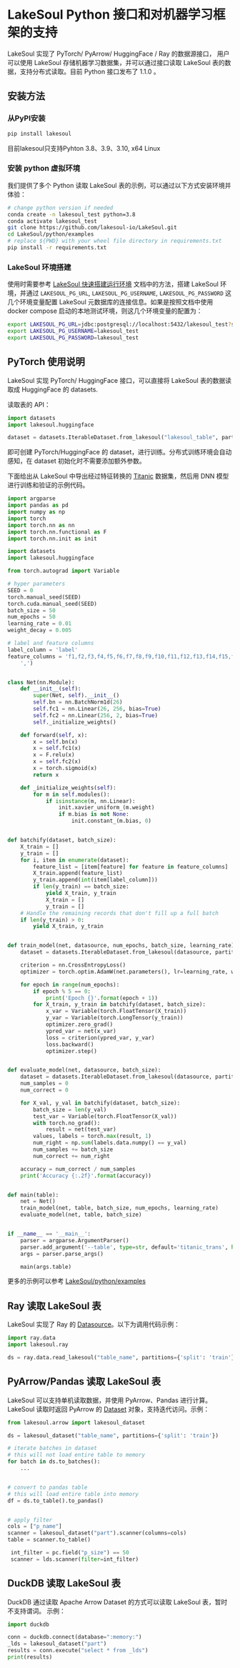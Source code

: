 # LakeSoul Python 接口和对机器学习框架的支持

LakeSoul 实现了 PyTorch/ PyArrow/ HuggingFace / Ray 的数据源接口， 用户可以使用 LakeSoul 存储机器学习数据集，并可以通过接口读取 LakeSoul 表的数据，支持分布式读取。目前
Python 接口发布了 1.1.0 。

## 安装方法

### 从PyPI安装

```bash
pip install lakesoul
```

目前lakesoul只支持Pyhton 3.8、3.9、3.10, x64 Linux

### 安装 python 虚拟环境

我们提供了多个 Python 读取 LakeSoul 表的示例，可以通过以下方式安装环境并体验：

```bash
# change python version if needed
conda create -n lakesoul_test python=3.8
conda activate lakesoul_test
git clone https://github.com/lakesoul-io/LakeSoul.git
cd LakeSoul/python/examples
# replace ${PWD} with your wheel file directory in requirements.txt
pip install -r requirements.txt
```

### LakeSoul 环境搭建

使用时需要参考 [LakeSoul 快速搭建运行环境](../01-Getting%20Started/01-setup-local-env.md) 文档中的方法，搭建 LakeSoul 环境，并通过 `LAKESOUL_PG_URL`, `LAKESOUL_PG_USERNAME`, `LAKESOUL_PG_PASSWORD` 这几个环境变量配置 LakeSoul 元数据库的连接信息。如果是按照文档中使用 docker compose 启动的本地测试环境，则这几个环境变量的配置为：

```bash
export LAKESOUL_PG_URL=jdbc:postgresql://localhost:5432/lakesoul_test?stringtype=unspecified
export LAKESOUL_PG_USERNAME=lakesoul_test
export LAKESOUL_PG_PASSWORD=lakesoul_test
```

## PyTorch 使用说明

LakeSoul 实现 PyTorch/ HuggingFace 接口，可以直接将 LakeSoul 表的数据读取成 HuggingFace 的 datasets.

读取表的 API：

```python
import datasets
import lakesoul.huggingface

dataset = datasets.IterableDataset.from_lakesoul("lakesoul_table", partitions={'split': 'train'})
```

即可创建 PyTorch/HuggingFace 的 dataset，进行训练。分布式训练环境会自动感知，在 dataset 初始化时不需要添加额外参数。

下面给出从 LakeSoul 中导出经过特征转换的 [Titanic](https://www.kaggle.com/competitions/titanic) 数据集，然后用 DNN 模型进行训练和验证的示例代码。

```python
import argparse
import pandas as pd
import numpy as np
import torch
import torch.nn as nn
import torch.nn.functional as F
import torch.nn.init as init

import datasets
import lakesoul.huggingface

from torch.autograd import Variable

# hyper parameters
SEED = 0
torch.manual_seed(SEED)
torch.cuda.manual_seed(SEED)
batch_size = 50
num_epochs = 50
learning_rate = 0.01
weight_decay = 0.005

# label and feature columns
label_column = 'label'
feature_columns = 'f1,f2,f3,f4,f5,f6,f7,f8,f9,f10,f11,f12,f13,f14,f15,f16,f17,f18,f19,f20,f21,f22,f23,f24,f25,f26'.split(
    ',')


class Net(nn.Module):
    def __init__(self):
        super(Net, self).__init__()
        self.bn = nn.BatchNorm1d(26)
        self.fc1 = nn.Linear(26, 256, bias=True)
        self.fc2 = nn.Linear(256, 2, bias=True)
        self._initialize_weights()

    def forward(self, x):
        x = self.bn(x)
        x = self.fc1(x)
        x = F.relu(x)
        x = self.fc2(x)
        x = torch.sigmoid(x)
        return x

    def _initialize_weights(self):
        for m in self.modules():
            if isinstance(m, nn.Linear):
                init.xavier_uniform_(m.weight)
                if m.bias is not None:
                    init.constant_(m.bias, 0)


def batchify(dataset, batch_size):
    X_train = []
    y_train = []
    for i, item in enumerate(dataset):
        feature_list = [item[feature] for feature in feature_columns]
        X_train.append(feature_list)
        y_train.append(int(item[label_column]))
        if len(y_train) == batch_size:
            yield X_train, y_train
            X_train = []
            y_train = []
    # Handle the remaining records that don't fill up a full batch
    if len(y_train) > 0:
        yield X_train, y_train


def train_model(net, datasource, num_epochs, batch_size, learning_rate):
    dataset = datasets.IterableDataset.from_lakesoul(datasource, partitions={'split': 'train'})

    criterion = nn.CrossEntropyLoss()
    optimizer = torch.optim.AdamW(net.parameters(), lr=learning_rate, weight_decay=weight_decay)

    for epoch in range(num_epochs):
        if epoch % 5 == 0:
            print('Epoch {}'.format(epoch + 1))
        for X_train, y_train in batchify(dataset, batch_size):
            x_var = Variable(torch.FloatTensor(X_train))
            y_var = Variable(torch.LongTensor(y_train))
            optimizer.zero_grad()
            ypred_var = net(x_var)
            loss = criterion(ypred_var, y_var)
            loss.backward()
            optimizer.step()


def evaluate_model(net, datasource, batch_size):
    dataset = datasets.IterableDataset.from_lakesoul(datasource, partitions={'split': 'val'})
    num_samples = 0
    num_correct = 0

    for X_val, y_val in batchify(dataset, batch_size):
        batch_size = len(y_val)
        test_var = Variable(torch.FloatTensor(X_val))
        with torch.no_grad():
            result = net(test_var)
        values, labels = torch.max(result, 1)
        num_right = np.sum(labels.data.numpy() == y_val)
        num_samples += batch_size
        num_correct += num_right

    accuracy = num_correct / num_samples
    print('Accuracy {:.2f}'.format(accuracy))


def main(table):
    net = Net()
    train_model(net, table, batch_size, num_epochs, learning_rate)
    evaluate_model(net, table, batch_size)


if __name__ == '__main__':
    parser = argparse.ArgumentParser()
    parser.add_argument('--table', type=str, default='titanic_trans', help='lakesoul table name')
    args = parser.parse_args()

    main(args.table)

```

更多的示例可以参考 [LakeSoul/python/examples](https://github.com/lakesoul-io/LakeSoul/tree/main/python/examples)

## Ray 读取 LakeSoul 表

LakeSoul 实现了 Ray 的 [Datasource](https://docs.ray.io/en/latest/data/api/doc/ray.data.Datasource.html)。以下为调用代码示例：

```python
import ray.data
import lakesoul.ray

ds = ray.data.read_lakesoul("table_name", partitions={'split': 'train'})
```

## PyArrow/Pandas 读取 LakeSoul 表

LakeSoul 可以支持单机读取数据，并使用 PyArrow、Pandas 进行计算。LakeSoul 读取时返回 PyArrow
的 [Dataset](https://arrow.apache.org/docs/python/generated/pyarrow.dataset.Dataset.html) 对象，支持迭代访问。示例：

```python
from lakesoul.arrow import lakesoul_dataset

ds = lakesoul_dataset("table_name", partitions={'split': 'train'})

# iterate batches in dataset
# this will not load entire table to memory
for batch in ds.to_batches():
    ...


# convert to pandas table
# this will load entire table into memory
df = ds.to_table().to_pandas()


# apply filter
cols = ["p_name"]
scanner = lakesoul_dataset("part").scanner(columns=cols)
table = scanner.to_table()

 int_filter = pc.field("p_size") == 50
 scanner = lds.scanner(filter=int_filter)
```

## DuckDB 读取 LakeSoul 表

DuckDB 通过读取 Apache Arrow Dataset 的方式可以读取 LakeSoul 表，暂时不支持谓词。
示例：

```python
import duckdb

conn = duckdb.connect(database=":memory:")
_lds = lakesoul_dataset("part")
results = conn.execute("select * from _lds")
print(results)
```
